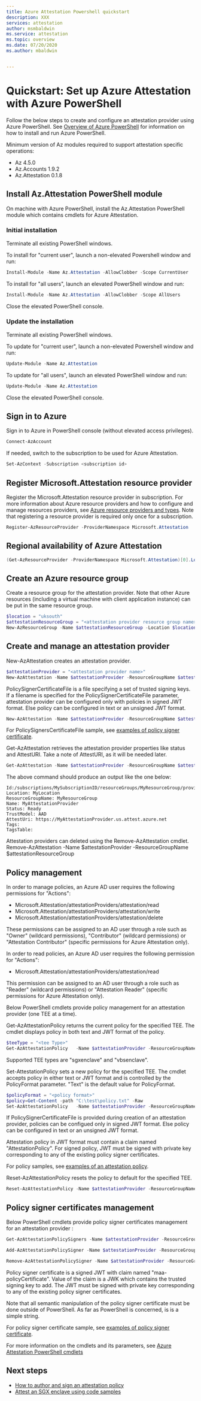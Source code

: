 ```yaml
---
title: Azure Attestation Powershell quickstart
description: XXX
services: attestation
author: msmbaldwin
ms.service: attestation
ms.topic: overview
ms.date: 07/20/2020
ms.author: mbaldwin


---
```

# Quickstart: Set up Azure Attestation with Azure PowerShell

Follow the below steps to create and configure an attestation provider using Azure PowerShell. See [Overview of Azure PowerShell](/powershell/azure/?view=azps-2.8.0&viewFallbackFrom=azps-2.4.0) for information on how to install and run Azure PowerShell.

Minimum version of Az modules required to support attestation specific operations:
- Az 4.5.0
- Az.Accounts 1.9.2
- Az.Attestation 0.1.8

## Install Az.Attestation PowerShell module

On machine with Azure PowerShell, install the Az.Attestation PowerShell module which contains cmdlets for Azure Attestation.  

### Initial installation

Terminate all existing PowerShell windows.

To install for "current user", launch a non-elevated Powershell window and run:

```powershell
Install-Module -Name Az.Attestation -AllowClobber -Scope CurrentUser
```

To install for "all users", launch an elevated PowerShell window and run:

```powershell
Install-Module -Name Az.Attestation -AllowClobber -Scope AllUsers
```

Close the elevated PowerShell console.

### Update the installation

Terminate all existing PowerShell windows.

To update for "current user", launch a non-elevated Powershell window and run:

```powershell
Update-Module -Name Az.Attestation
```

To update for "all users", launch an elevated PowerShell window and run:

```powershell
Update-Module -Name Az.Attestation
```

Close the elevated PowerShell console.

## Sign in to Azure

Sign in to Azure in PowerShell console (without elevated access privileges).

```powershell
Connect-AzAccount
```

If needed, switch to the subscription to be used for Azure Attestation.

```powershell
Set-AzContext -Subscription <subscription id>  
```

## Register Microsoft.Attestation resource provider

Register the Microsoft.Attestation resource provider in subscription. For more information about Azure resource providers and how to configure and manage resources providers, see [Azure resource providers and types](../azure-resource-manager/management/resource-providers-and-types.md). Note that registering a resource provider is required only once for a subscription. 

```powershell
Register-AzResourceProvider -ProviderNamespace Microsoft.Attestation 
```
## Regional availability of Azure Attestation

```powershell
(Get-AzResourceProvider -ProviderNamespace Microsoft.Attestation)[0].Locations
```

## Create an Azure resource group

Create a resource group for the attestation provider. Note that other Azure resources (including a virtual machine with client application instance) can be put in the same resource group.

```powershell
$location = "uksouth" 
$attestationResourceGroup = "<attestation provider resource group name>"
New-AzResourceGroup -Name $attestationResourceGroup -Location $location 
```

## Create and manage an attestation provider

New-AzAttestation creates an attestation provider.

```powershell
$attestationProvider = "<attestation provider name>" 
New-AzAttestation -Name $attestationProvider -ResourceGroupName $attestationResourceGroup -Location $location
```

PolicySignerCertificateFile is a file specifying a set of trusted signing keys. If a filename is specified for the PolicySignerCertificateFile parameter, attestation provider can be configured only with policies in signed JWT format. Else policy can be configured in text or an unsigned JWT format.

```powershell
New-AzAttestation -Name $attestationProvider -ResourceGroupName $attestationResourceGroup -Location $location -PolicySignersCertificateFile "C:\test\policySignersCertificates.pem"
```

For PolicySignersCertificateFile sample, see [examples of policy signer certificate](policy-signer-examples.md).

Get-AzAttestation retrieves the attestation provider properties like status and AttestURI. Take a note of AttestURI, as it will be needed later.

```powershell
Get-AzAttestation -Name $attestationProvider -ResourceGroupName $attestationResourceGroup  
```

The above command should produce an output like the one below: 

```
Id:/subscriptions/MySubscriptionID/resourceGroups/MyResourceGroup/providers/Microsoft.Attestation/attestationProviders/MyAttestationProvider
Location: MyLocation
ResourceGroupName: MyResourceGroup
Name: MyAttestationProvider
Status: Ready
TrustModel: AAD
AttestUri: https://MyAttestationProvider.us.attest.azure.net 
Tags: 
TagsTable: 
```

Attestation providers can deleted using the Remove-AzAttestation cmdlet.  
Remove-AzAttestation -Name $attestationProvider -ResourceGroupName $attestationResourceGroup

## Policy management

In order to manage policies, an Azure AD user requires the following permissions for "Actions":
- Microsoft.Attestation/attestationProviders/attestation/read
- Microsoft.Attestation/attestationProviders/attestation/write
- Microsoft.Attestation/attestationProviders/attestation/delete

These permissions can be assigned to an AD user through a role such as "Owner" (wildcard permissions), "Contributor" (wildcard permissions) or "Attestation Contributor" (specific permissions for Azure Attestation only).  

In order to read policies, an Azure AD user requires the following permission for "Actions":
- Microsoft.Attestation/attestationProviders/attestation/read

This permission can be assigned to an AD user through a role such as "Reader" (wildcard permissions) or "Attestation Reader" (specific permissions for Azure Attestation only).

Below PowerShell cmdlets provide policy management for an attestation provider (one TEE at a time).

Get-AzAttestationPolicy returns the current policy for the specified TEE. The cmdlet displays policy in both text and JWT format of the policy.

```powershell
$teeType = "<tee Type>"
Get-AzAttestationPolicy   -Name $attestationProvider -ResourceGroupName $attestationResourceGroup -Tee $teeType 
```

Supported TEE types are "sgxenclave" and "vbsenclave".

Set-AttestationPolicy sets a new policy for the specified TEE. The cmdlet accepts policy in either text or JWT format and is controlled by the PolicyFormat parameter. "Text" is the default value for PolicyFormat. 

```powershell
$policyFormat = "<policy format>"
$policy=Get-Content -path "C:\test\policy.txt" -Raw
Set-AzAttestationPolicy   -Name $attestationProvider -ResourceGroupName $attestationResourceGroup -Tee $teeType -Policy $policy -PolicyFormat $policyFormat 
```

If PolicySignerCertificateFile is provided during creation of an attestation provider, policies can be configued only in signed JWT format. Else policy can be configured in text or an unsigned JWT format.

Attestation policy in JWT format must contain a claim named "AttestationPolicy". For signed policy, JWT must be signed with private key corresponding to any of the existing policy signer certificates.

For policy samples, see [examples of an attestation policy](policy-examples.md).

Reset-AzAttestationPolicy resets the policy to default for the specified TEE.

```powershell
Reset-AzAttestationPolicy -Name $attestationProvider -ResourceGroupName $attestationResourceGroup -Tee $teeType 
```

## Policy signer certificates management

Below PowerShell cmdlets provide policy signer certificates management for an attestation provider :

```powershell
Get-AzAttestationPolicySigners -Name $attestationProvider -ResourceGroupName $attestationResourceGroup

Add-AzAttestationPolicySigner -Name $attestationProvider -ResourceGroupName $attestationResourceGroup -Signer <signer>

Remove-AzAttestationPolicySigner -Name $attestationProvider -ResourceGroupName $attestationResourceGroup -Signer <signer>
```

Policy signer certificate is a signed JWT with claim named "maa-policyCertificate". Value of the claim is a JWK which contains the trusted signing key to add. The JWT must be signed with private key corresponding to any of the existing policy signer certificates.

Note that all semantic manipulation of the policy signer certificate must be done outside of PowerShell. As far as PowerShell is concerned, is is a simple string.

For policy signer certificate sample, see [examples of policy signer certificate](policy-signer-examples.md).

For more information on the cmdlets and its parameters, see [Azure Attestation PowerShell cmdlets](/powershell/module/az.attestation/?view=azps-4.3.0#attestation) 

## Next steps

- [How to author and sign an attestation policy](author-sign-policy.md)
- [Attest an SGX enclave using code samples](https://docs.microsoft.com/en-us/samples/browse/?expanded=azure&terms=attestation)
